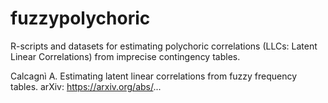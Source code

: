 # fuzzypolychoric

R-scripts and datasets for estimating polychoric correlations (LLCs: Latent Linear Correlations) from imprecise contingency tables.

Calcagnì A. Estimating latent linear correlations from fuzzy frequency tables. arXiv: https://arxiv.org/abs/...
